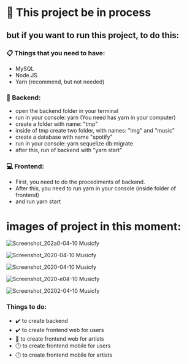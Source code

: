 # :hammer: This project be in process

## but if you want to run this project, to do this:

### :clipboard: Things that you need to have:

- MySQL
- Node.JS
- Yarn (recommend, but not needed)

### :file_folder: Backend:

- open the backend folder in your terminal
- run in your console: yarn (You need has yarn in your computer)
- create a folder with name: "tmp"
- inside of tmp create two folder, with names: "img" and "music"
- create a database with name "spotify"
- run in your console: yarn sequelize db:migrate
- after this, run of backend with "yarn start"

### :computer: Frontend:

- First, you need to do the procediments of backend.
- After this, you need to run yarn in your console (inside folder of frontend)
- and run yarn start

# images of project in this moment:

![Screenshot_202a0-04-10 Musicfy](https://user-images.githubusercontent.com/45046288/78963607-6c79e180-7ace-11ea-8efc-7c9dc42f5076.png)

![Screenshot_2020-04-10 Musicfy](https://user-images.githubusercontent.com/45046288/78963660-83b8cf00-7ace-11ea-8d4a-21acf824a073.jpg)

![Screenshot_2020-04-10 Musicfy](https://user-images.githubusercontent.com/45046288/78963672-8e736400-7ace-11ea-8344-5e122eac961c.png)

![Screenshot_2020-e04-10 Musicfy](https://user-images.githubusercontent.com/45046288/78963695-a1863400-7ace-11ea-88f8-64b3a3adc555.png)

![Screenshot_20202-04-10 Musicfy](https://user-images.githubusercontent.com/45046288/78963948-53bdfb80-7acf-11ea-8473-12414e4a574c.png)

### Things to do:

- :heavy_check_mark: to create backend
- :heavy_check_mark: to create frontend web for users
- :hammer: to create frontend web for artists
- :clock12: to create frontend mobile for users
- :clock12: to create frontend mobile for artists
